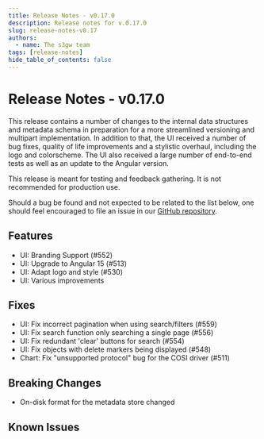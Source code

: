 ```yaml
---
title: Release Notes - v0.17.0
description: Release notes for v.0.17.0
slug: release-notes-v0.17
authors:
  - name: The s3gw team
tags: [release-notes]
hide_table_of_contents: false
---
```


# Release Notes - v0.17.0

This release contains a number of changes to the internal data structures and
metadata schema in preparation for a more streamlined versioning and multipart
implementation. In addition to that, the UI received a number of bug fixes,
quality of life improvements and a stylistic overhaul, including the logo and
colorscheme. The UI also received a large number of end-to-end tests as well as
an update to the Angular version.

<!--truncate-->

This release is meant for testing and feedback gathering. It is not recommended
for production use.

Should a bug be found and not expected to be related to the list below, one
should feel encouraged to file an issue in our
[GitHub repository](https://github.com/aquarist-labs/s3gw/issues/new/choose).

## Features

- UI: Branding Support (#552)
- UI: Upgrade to Angular 15 (#513)
- UI: Adapt logo and style (#530)
- UI: Various improvements

## Fixes

- UI: Fix incorrect pagination when using search/filters (#559)
- UI: Fix search function only searching a single page (#556)
- UI: Fix redundant 'clear' buttons for search (#554)
- UI: Fix objects with delete markers being displayed (#548)
- Chart: Fix "unsupported protocol" bug for the COSI driver (#511)

## Breaking Changes

- On-disk format for the metadata store changed

## Known Issues
